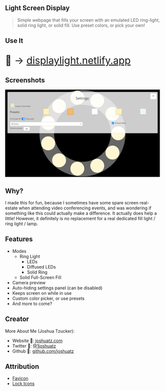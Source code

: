 ## Light Screen Display

> Simple webpage that fills your screen with an emulated LED ring-light, solid ring light, or solid fill. Use preset colors, or pick your own!

## Use It

<span style="font-size:2rem;">

🚀 -> [displaylight.netlify.app](https://displaylight.netlify.app/)

</span>

## Screenshots

![Demo Image](./assets/promo.png)

## Why?

I made this for fun, because I sometimes have some spare screen real-estate when attending video conferencing events, and was wondering if something like this could actually make a difference. It actually does help a little! However, it definitely is no replacement for a real dedicated fill light / ring light / lamp.

## Features

- Modes
	- Ring Light
		- LEDs
		- Diffused LEDs
		- Solid Ring
	- Solid Full-Screen Fill
- Camera preview
- Auto-hiding settings panel (can be disabled)
- Keeps screen on while in use
- Custom color picker, or use presets
- And more to come?

## Creator

More About Me (Joshua Tzucker):

- Website 🔗: <a href="https://joshuatz.com/" rel="noopener" target="_blank">joshuatz.com</a>
- Twitter 💬: <a href="https://twitter.com/1joshuatz" rel="noopener" target="_blank">@1joshuatz</a>
- Github 💾: <a href="https://github.com/joshuatz" rel="noopener" target="_blank">github.com/joshuatz</a>

## Attribution

- [Favicon](https://www.iconfinder.com/icons/3045432/desktop_hotel_lamp_light_office_icon)
- [Lock Icons](https://www.iconfinder.com/iconsets/evil-icons-user-interface)